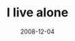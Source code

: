 ---
layout: base.njk
title : 'I live alone' 
view_title : 'I live alone' 
year : '2008' 
date : '2008-12-04' 
img_file : '/drawing/ilivealone.png' 
html_file : 'ilivealone' 
next_html : 'thisisblasphemy.html' 
year_order : '554' 
permalink : "title/{{html_file}}.html"
---
